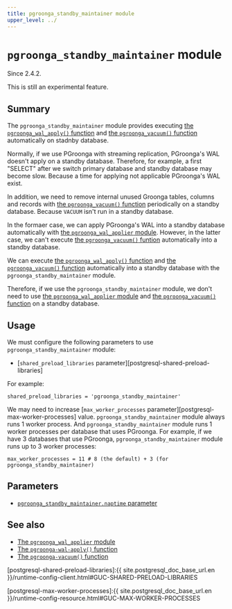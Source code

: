 ```yaml
---
title: pgroonga_standby_maintainer module
upper_level: ../
---
```


# `pgroonga_standby_maintainer` module

Since 2.4.2.

This is still an experimental feature.

## Summary

The `pgroonga_standby_maintainer` module provides executing [the `pgroonga_wal_apply()` function][pgroonga-wal-apply] and [the `pgroonga_vacuum()` function][pgroonga-vacuum] automatically on stadnby database.

Normally, if we use PGroonga with streaming replication, PGroonga's WAL doesn't apply on a standby database.
Therefore, for example, a first "SELECT" after we switch primary database and standby database may become slow.
Because a time for applying not applicable PGroonga's WAL exist.

In addition, we need to remove internal unused Groonga tables, columns and records with [the `pgroonga_vacuum()` function][pgroonga-vacuum] periodically on a standby database. Because `VACUUM` isn't run in a standby database.

In the formaer case, we can apply PGroonga's WAL into a standby database automatically with [the `pgroonga_wal_applier` module][pgroonga-wal-applier]. However, in the latter case, we can't execute [the `pgroonga_vacuum()` funtion][pgroonga-vacuum] automatically into a standby database.

We can execute [the `pgroonga_wal_apply()` function][pgroonga-wal-apply] and [the `pgroonga_vacuum()` function][pgroonga-vacuum] automatically into a standby database with the `pgroonga_standby_maintainer` module.

Therefore, if we use the `pgroonga_standby_maintainer` module, we don't need to use [the `pgroonga_wal_applier` module][pgroonga-wal-applier] and [the `pgroonga_vacuum()` function][pgroonga-vacuum] on a standby database.

## Usage

We must configure the following parameters to use `pgroonga_standby_maintainer` module:

  * [`shared_preload_libraries` parameter][postgresql-shared-preload-libraries]

For example:

```text
shared_preload_libraries = 'pgroonga_standby_maintainer'
```

We may need to increase [`max_worker_processes` parameter][postgresql-max-worker-processes] value. `pgroonga_standby_maintainer` module always runs 1 worker process. And `pgroonga_standby_maintainer` module runs 1 worker processes per database that uses PGroonga. For example, if we have 3 databases that use PGroonga, `pgroonga_standby_maintainer` module runs up to 3 worker processes:

```text
max_worker_processes = 11 # 8 (the default) + 3 (for pgroonga_standby_maintainer)
```

## Parameters

  * [`pgroonga_standby_maintainer.naptime` parameter][pgroonga-standby-maintainer-naptime]

## See also

  * [The `pgroonga_wal_applier` module][pgroonga-wal-applier]
  * [The `pgroonga-wal-apply()` function][pgroonga-wal-apply]
  * [The `pgroonga-vacuum()` function][pgroonga-vacuum]


[pgroonga-wal-applier]:./pgroonga-wal-applier.html
[pgroonga-wal-apply]:../functions/pgroonga-wal-apply.html
[pgroonga-vacuum]:../functions/pgroonga-vacuum.html

[postgresql-shared-preload-libraries]:{{ site.postgresql_doc_base_url.en }}/runtime-config-client.html#GUC-SHARED-PRELOAD-LIBRARIES

[postgresql-max-worker-processes]:{{ site.postgresql_doc_base_url.en }}/runtime-config-resource.html#GUC-MAX-WORKER-PROCESSES

[pgroonga-standby-maintainer-naptime]:../parameters/pgroonga-standby-maintainer-naptime.html
